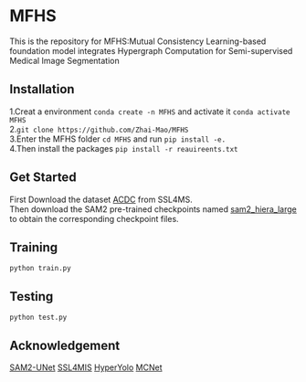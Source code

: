 # MFHS
This is the repository for MFHS:Mutual Consistency Learning-based foundation model integrates Hypergraph Computation for Semi-supervised Medical Image Segmentation
## Installation
1.Creat a environment  `conda create -n MFHS`  and activate it  `conda activate MFHS`  
2.`git clone https://github.com/Zhai-Mao/MFHS`  
3.Enter the MFHS folder `cd MFHS` and run  `pip install -e.`  
4.Then install the packages `pip install -r reauireents.txt`

## Get Started  
First Download the dataset [ACDC](https://github.com/HiLab-git/SSL4MIS/tree/master/data/ACDC) from SSL4MS.  
Then download the SAM2 pre-trained checkpoints named [sam2_hiera_large](https://github.com/facebookresearch/sam2?tab=readme-ov-file) to obtain the corresponding checkpoint files.

## Training  
```shell
python train.py 
```

## Testing  
```shell
python test.py
```
## Acknowledgement
[SAM2-UNet](https://github.com/WZH0120/SAM2-UNet)
[SSL4MIS](https://github.com/HiLab-git/SSL4MIS/tree/master)
[HyperYolo](https://github.com/iMoonLab/Hyper-YOLO)
[MCNet](https://github.com/ycwu1997/MC-Net)

